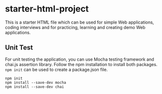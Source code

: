 # starter-html-project

This is a starter HTML file which can be used for simple Web applications, coding interviews and for practicing, learning and creating demo Web applications. 

## Unit Test

For unit testing the application, you can use Mocha testing framework and chai.js assertion library. Follow the npm installation to install both packages. `npm init` can be used to create a package.json file.

```
npm init
npm install --save-dev mocha
npm install --save-dev chai
```

